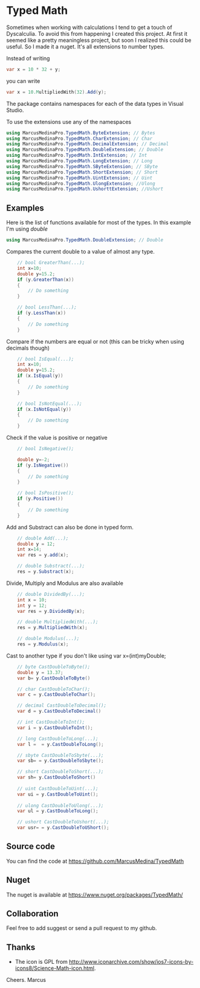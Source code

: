 ﻿# Typed Math
Sometimes when working with calculations I tend to get a touch of Dyscalculia. To avoid this from happening I created this project.
At first it seemed like a pretty meaningless project, but soon I realized this could be useful. So I made it a nuget.
It's all extensions to number types.

Instead of writing
```C#
var x = 10 * 32 + y;
```
you can write 
```C#
var x = 10.MultipliedWith(32).Add(y);
```

The package contains namespaces for each of the data types in Visual Studio.

To use the extensions use any of the namespaces
```C#
using MarcusMedinaPro.TypedMath.ByteExtension; // Bytes
using MarcusMedinaPro.TypedMath.CharExtension; // Char
using MarcusMedinaPro.TypedMath.DecimalExtension; // Decimal
using MarcusMedinaPro.TypedMath.DoubleExtension; // Double
using MarcusMedinaPro.TypedMath.IntExtension; // Int
using MarcusMedinaPro.TypedMath.LongExtension; // Long
using MarcusMedinaPro.TypedMath.SByteExtension; // SByte
using MarcusMedinaPro.TypedMath.ShortExtension; // Short
using MarcusMedinaPro.TypedMath.UintExtension; // Uint
using MarcusMedinaPro.TypedMath.UlongExtension; //Ulong
using MarcusMedinaPro.TypedMath.UshorttExtension; //Ushort
```

## Examples
Here is the list of functions available for most of the types. In this example I'm using *double*
```C#
using MarcusMedinaPro.TypedMath.DoubleExtension; // Double
```
Compares the current double to a value of almost any type.

```C#
    // bool GreaterThan(...);
    int x=10;
    double y=15.2;
    if (y.GreaterThan(x))
    { 
        // Do something
    }

    // bool LessThan(...);
    if (y.LessThan(x))
    { 
        // Do something
    }
```

Compare if the numbers are equal or not
(this can be tricky when using decimals though)
```C#
    // bool IsEqual(...);
    int x=10;
    double y=15.2;
    if (x.IsEqual(y))
    { 
        // Do something
    }

    // bool IsNotEqual(...);
    if (x.IsNotEqual(y))
    { 
        // Do something
    }
```

Check if the value is positive or negative
```C#
    // bool IsNegative();

    double y=-2;
    if (y.IsNegative())
    { 
        // Do something
    }

    // bool IsPositive();
    if (y.Positive())
    { 
        // Do something
    }
```

Add and Substract can also be done in typed form.
```C#
    // double Add(...);
    double y = 12;
    int x=14;
    var res = y.add(x);

    // double Substract(...);
    res = y.Substract(x);
```

Divide, Multiply and Modulus are also available
```C#
    // double DividedBy(...);
    int x = 10;
    int y = 12;
    var res = y.DividedBy(x);

    // double MultipliedWith(...);
    res = y.MultipliedWith(x);

    // double Modulus(...);
    res = y.Modulus(x);
```

Cast to another type if you don't like using  var x=(int)myDouble;
```C#
    // byte CastDoubleToByte();
    double y = 13.37;
    var b= y.CastDoubleToByte()

    // char CastDoubleToChar();
    var c = y.CastDoubleToChar();

    // decimal CastDoubleToDecimal();
    var d = y.CastDoubleToDecimal()    

    // int CastDoubleToInt();
    var i = y.CastDoubleToInt();

    // long CastDoubleToLong(...);
    var l =  = y.CastDoubleToLong();

    // sbyte CastDoubleToSbyte(...);
    var sb= = y.CastDoubleToSbyte(); 

    // short CastDoubleToShort(...);
    var sh= y.CastDoubleToShort()
    
    // uint CastDoubleToUint(...);
    var ui = y.CastDoubleToUint();
    
    // ulong CastDoubleToUlong(...);
    var ul = y.CastDoubleToLong();

    // ushort CastDoubleToUshort(...);
    var usr= = y.CastDoubleToUShort();
```

## Source code
You can find the code at https://github.com/MarcusMedina/TypedMath

## Nuget
The nuget is available at https://www.nuget.org/packages/TypedMath/

## Collaboration
Feel free to add suggest or send a pull request to my github.

## Thanks
* The icon is GPL from http://www.iconarchive.com/show/ios7-icons-by-icons8/Science-Math-icon.html.

Cheers.
Marcus
